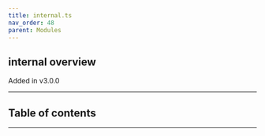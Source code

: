 ```yaml
---
title: internal.ts
nav_order: 48
parent: Modules
---
```


## internal overview

Added in v3.0.0

---

<h2 class="text-delta">Table of contents</h2>

---
